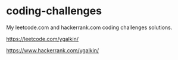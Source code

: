 # coding-challenges

My leetcode.com and hackerrank.com coding challenges solutions.

https://leetcode.com/ygalkin/

https://www.hackerrank.com/ygalkin/
